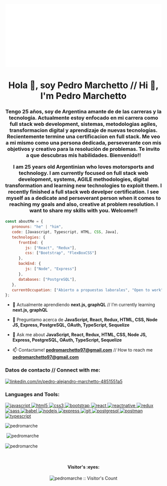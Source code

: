 

<img src="https://github.com/BryanCPineda/BryanCPineda/blob/main/svg.svg" alt="Hola, Hello"/>


<h1 align="center">Hola 👋, soy Pedro Marchetto // Hi 👋, I'm Pedro Marchetto</h1>

<h3 align="center">Tengo 25 años, soy de Argentina amante de de las carreras y la tecnologia. Actualmente estoy enfocado en mi carrera como full stack web development, sistemas, metodologias agiles, transformacion digital y aprendizaje de nuevas tecnologías. Recientemente termine una certificacion en full stack. Me veo a mi mismo como una persona dedicada, perseverante con mis objetivos y creativo para la resolución de problemas. Te invito a que descubras mis habilidades. Bienvenido!!

   
I am 25 years old Argentinian who loves motorsports and technology. I am currently focused on full stack web development, systems, AGILE methodologies, digital transformation and learning new technologies to exploit them. I recently finished a full stack web develper certification. I see myself as a dedicate and perseverant person when it comes to reaching my goals and also, creative at problem resolution. I want to share my skills with you. Welcome!!</h3>

```javascript
const aboutMe = {
   pronouns: "he" | "him",
   code: [Javascript, Typescript, HTML, CSS, Java],
   technologies: {
      frontEnd: {
         js: ["React", "Redux"],
         css: ["Bootstrap", "FlexBoxCSS"]
      },
      backEnd: {
         js: ["Node", "Express"]
      },
      databases: ["PostgreSQL"],
   },
   currentOccupation: ["Abierto a propuestas laborales", "Open to work"],
};
```
- 🌱 Actualmente aprendiendo **next.js, graphQL** // I’m currently learning **next.js, graphQL**

- 💬 Preguntamo acerca de **JavaScript, React, Redux, HTML, CSS, Node JS, Express, PostgreSQL, OAuth, TypeScript, Sequelize** 
- 💬 Ask me about **JavaScript, React, Redux, HTML, CSS, Node JS, Express, PostgreSQL, OAuth, TypeScript, Sequelize**

- 📫 Contactame! **pedromarchetto97@gmail.com** // How to reach me **pedromarchetto97@gmail.com**


<h3 align="left">Datos de contacto // Connect with me:</h3>
<p align="left">
<a href="linkedin.com/in/pedro-alejandro-marchetto-4851551a5" target="_blank"><img align="center" src="https://cdn.jsdelivr.net/npm/simple-icons@3.0.1/icons/linkedin.svg" alt="linkedin.com/in/pedro-alejandro-marchetto-4851551a5" height="30" width="40" /></a>
</p>

<h3 align="left">Languages and Tools:</h3>
<p align="left">  <a href="https://developer.mozilla.org/en-US/docs/Web/JavaScript" target="_blank"> <img src="https://upload.wikimedia.org/wikipedia/commons/thumb/9/99/Unofficial_JavaScript_logo_2.svg/1024px-Unofficial_JavaScript_logo_2.svg.png" alt="javascript" width="40" height="40"/> </a> 
<a href="https://www.w3.org/html/" target="_blank"> <img src="https://upload.wikimedia.org/wikipedia/commons/thumb/3/38/HTML5_Badge.svg/600px-HTML5_Badge.svg.png" alt="html5" width="40" height="40"/> </a>
<a href="https://www.w3schools.com/css/" target="_blank"> <img src="https://cdn4.iconfinder.com/data/icons/social-media-logos-6/512/121-css3-512.png" alt="css3" width="40" height="40"/> </a> 
<a href="https://getbootstrap.com" target="_blank"> <img src="https://upload.wikimedia.org/wikipedia/commons/thumb/b/b2/Bootstrap_logo.svg/1024px-Bootstrap_logo.svg.png" alt="bootstrap" width="40" height="40"/> </a> 
<a href="https://reactjs.org/" target="_blank"> <img src="https://seeklogo.com/images/R/react-logo-7B3CE81517-seeklogo.com.png" alt="react" width="40" height="40"/> </a> 
<a href="https://reactnative.dev/" target="_blank"> <img src="https://reactnative.dev/img/header_logo.svg" alt="reactnative" width="40" height="40"/> </a> 
<a href="https://redux.js.org" target="_blank"> <img src="https://seeklogo.com/images/R/redux-logo-9CA6836C12-seeklogo.com.png" alt="redux" width="40" height="40"/> </a> <a href="https://sass-lang.com" target="_blank"> <img src="https://upload.wikimedia.org/wikipedia/commons/thumb/9/96/Sass_Logo_Color.svg/1280px-Sass_Logo_Color.svg.png" alt="sass" width="40" height="40"/> </a>
<a href="https://babeljs.io/" target="_blank"> <img src="https://www.vectorlogo.zone/logos/babeljs/babeljs-icon.svg" alt="babel" width="40" height="40"/> </a>
<a href="https://nodejs.org" target="_blank"> <img src="https://cdn.pixabay.com/photo/2015/04/23/17/41/node-js-736399_960_720.png" alt="nodejs" height="40"/> </a>
<a href="https://expressjs.com" target="_blank"> <img src="https://i.cloudup.com/zfY6lL7eFa-3000x3000.png" alt="express" height="40"/> </a> 
<a href="https://git-scm.com/" target="_blank"> <img src="https://www.vectorlogo.zone/logos/git-scm/git-scm-icon.svg" alt="git" width="40" height="40"/> </a> 
<a href="https://www.postgresql.org" target="_blank"> <img src="https://upload.wikimedia.org/wikipedia/commons/thumb/2/29/Postgresql_elephant.svg/1200px-Postgresql_elephant.svg.png" alt="postgresql" width="40" height="40"/> </a> 
<a href="https://postman.com" target="_blank"> <img src="https://www.vectorlogo.zone/logos/getpostman/getpostman-icon.svg" alt="postman" width="40" height="40"/> </a> 
<a href="https://www.typescriptlang.org/" target="_blank"> <img src="https://upload.wikimedia.org/wikipedia/commons/thumb/4/4c/Typescript_logo_2020.svg/1200px-Typescript_logo_2020.svg.png" alt="typescript" width="40" height="40"/> </a>

<p><img align="left" src="https://github-readme-stats.vercel.app/api/top-langs?username=pedromarche&show_icons=true&theme=dark&locale=en&layout=compact" alt="pedromarche" /></p>
</br>
<p>&nbsp;<img align="center" src="https://github-readme-stats.vercel.app/api?username=pedromarche&show_icons=true&theme=highcontrast&title_color=cfd147&locale=en" alt="pedromarche" /></p>

<p><img align="center" src="https://github-readme-streak-stats.herokuapp.com/?user=pedromarche&theme=dark" alt="pedromarche" /></p>

</br>
<h4 align="center">Visitor's :eyes:</h4>

<p align="center"><img src="https://profile-counter.glitch.me/{pedromarche}/count.svg" alt="pedromarche :: Visitor's Count" /></p>
